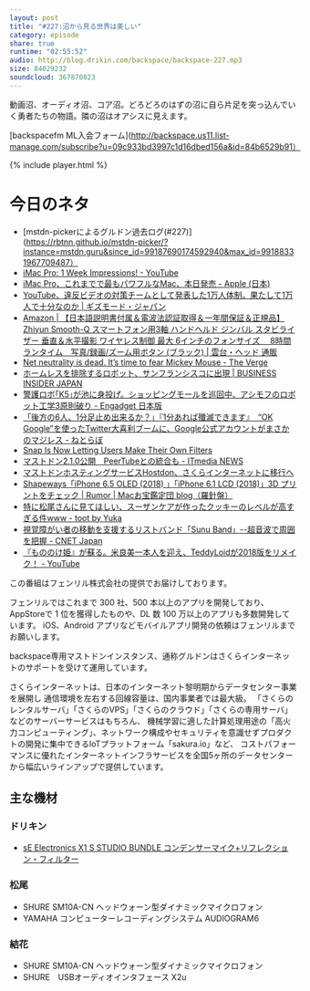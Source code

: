```yaml
---
layout: post
title: "#227:沼から見る世界は美しい"
category: episode
share: true
runtime: "02:55:52"
audio: http://blog.drikin.com/backspace/backspace-227.mp3
size: 84029232
soundcloud: 367870823
---
```


動画沼、オーディオ沼、コア沼。どろどろのはずの沼に自ら片足を突っ込んでいく勇者たちの物語。隣の沼はオアシスに見えます。

[backspacefm ML入会フォーム](http://backspace.us11.list-manage.com/subscribe?u=09c933bd3997c1d16dbed156a&id=84b6529b91）

{% include player.html %}

# 今日のネタ
* [mstdn-pickerによるグルドン過去ログ(#227)](https://rbtnn.github.io/mstdn-picker/?instance=mstdn.guru&since_id=99187690174592940&max_id=99188331967709487）
* [iMac Pro: 1 Week Impressions! - YouTube](https://www.youtube.com/watch?v=h-h5Mhlt6O0)
* [iMac Pro、これまでで最もパワフルなMac、本日発売 - Apple (日本)](https://www.apple.com/jp/newsroom/2017/12/imac-pro-the-most-powerful-mac-ever-available-today/)
* [YouTube、違反ビデオの対策チームとして発表した1万人体制。果たして1万人で十分なのか | ギズモード・ジャパン](https://www.gizmodo.jp/2017/12/imac-pro-faster-than.html)
* [Amazon | 【日本語説明書付属＆電波法認証取得＆一年間保証＆正規品】Zhiyun Smooth-Q スマートフォン用3軸 ハンドヘルド ジンバル スタビライザー 垂直＆水平撮影 ワイヤレス制御 最大 6インチのフォンサイズ 　8時間ランタイム　写真/録画/ズーム用ボタン (ブラック) | 雲台・ヘッド 通販](https://www.amazon.co.jp/%E3%80%90%E6%97%A5%E6%9C%AC%E8%AA%9E%E8%AA%AC%E6%98%8E%E6%9B%B8%E4%BB%98%E5%B1%9E&%E9%9B%BB%E6%B3%A2%E6%B3%95%E8%AA%8D%E8%A8%BC%E5%8F%96%E5%BE%97&%E4%B8%80%E5%B9%B4%E9%96%93%E4%BF%9D%E8%A8%BC&%E6%AD%A3%E8%A6%8F%E5%93%81%E3%80%91Zhiyun-Smooth-Q-%E3%82%B9%E3%83%9E%E3%83%BC%E3%83%88%E3%83%95%E3%82%A9%E3%83%B3%E7%94%A83%E8%BB%B8-6%E3%82%A4%E3%83%B3%E3%83%81%E3%81%AE%E3%83%95%E3%82%A9%E3%83%B3%E3%82%B5%E3%82%A4%E3%82%BA-8%E6%99%82%E9%96%93%E3%83%A9%E3%83%B3%E3%82%BF%E3%82%A4%E3%83%A0-%E5%86%99%E7%9C%9F/dp/B072N2YTP4/)
* [Net neutrality is dead. It’s time to fear Mickey Mouse - The Verge](https://www.theverge.com/2017/12/14/16776298/net-neutrality-disney-comcast-internet-providers-free-speech)
* [ホームレスを排除するロボット、サンフランシスコに出現 | BUSINESS INSIDER JAPAN](https://www.businessinsider.jp/post-108447)
* [警護ロボ｢K5｣が池に身投げ。ショッピングモールを巡回中、アシモフのロボット工学3原則破り - Engadget 日本版](http://japanese.engadget.com/2017/07/18/k5-3/)
* [「後方の6人、1分足止め出来るか？」『1分あれば殲滅できます』　“OK Google”を使ったTwitter大喜利ブームに、Google公式アカウントがまさかのマジレス - ねとらぼ](http://nlab.itmedia.co.jp/nl/articles/1712/16/news031.html)
* [Snap Is Now Letting Users Make Their Own Filters](https://www.fastcodesign.com/90154203/snap-is-now-letting-users-make-their-own-filters?partner=feedburner&utm_source=feedburner&utm_medium=feed&utm_campaign=feedburner+fastcodesign&utm_content=feedburner)
* [マストドン2.1.0公開　PeerTubeとの統合も - ITmedia NEWS](http://www.itmedia.co.jp/news/articles/1712/16/news014.html)
* [マストドンホスティングサービスHostdon、さくらインターネットに移行へ](http://www.itmedia.co.jp/news/articles/1712/14/news096.html)
* [Shapeways「iPhone 6.5 OLED (2018) 」「iPhone 6.1 LCD (2018)」3D プリントをチェック | Rumor | Macお宝鑑定団 blog（羅針盤）](http://www.macotakara.jp/blog/rumor/entry-33986.html)
* [特に松尾さんに見てほしい、スーザンケアが作ったクッキーのレベルが高すぎる件www - toot by Yuka](https://mstdn.guru/web/statuses/99180981121893814)
* [視覚障がい者の移動を支援するリストバンド「Sunu Band」--超音波で周囲を把握 - CNET Japan](https://japan.cnet.com/article/35105785/)
* [『もののけ姫』が蘇る。米良美一本人を迎え、TeddyLoidが2018版をリメイク！ - YouTube](https://www.youtube.com/watch?v=O4DWv6Mmtgo)

この番組はフェンリル株式会社の提供でお届けしております。

フェンリルではこれまで 300 社、500 本以上のアプリを開発しており、AppStoreで 1 位を獲得したものや、DL 数 100 万以上のアプリも多数開発しています。
iOS、Android アプリなどモバイルアプリ開発の依頼はフェンリルまでお願いします。

backspace専用マストドンインスタンス、通称グルドンはさくらインターネットのサポートを受けて運用しています。

さくらインターネットは、日本のインターネット黎明期からデータセンター事業を展開し
通信環境を左右する回線容量は、国内事業者では最大級。
「さくらのレンタルサーバ」「さくらのVPS」「さくらのクラウド」「さくらの専用サーバ」などのサーバーサービスはもちろん、
機械学習に適した計算処理用途の「高火力コンピューティング」、ネットワーク構成やセキュリティを意識せずプロダクトの開発に集中できるIoTプラットフォーム「sakura.io」など、
コストパフォーマンスに優れたインターネットインフラサービスを全国5ヶ所のデータセンターから幅広いラインアップで提供しています。

## 主な機材

### ドリキン

* [sE Electronics X1 S STUDIO BUNDLE コンデンサーマイク+リフレクション・フィルター](http://amzn.to/2AEEoUP)

### 松尾

* SHURE  SM10A-CN ヘッドウォーン型ダイナミックマイクロフォン
* YAMAHA コンピューターレコーディングシステム AUDIOGRAM6

### 結花

* SHURE  SM10A-CN ヘッドウォーン型ダイナミックマイクロフォン
* SHURE　USBオーディオインタフェース X2u
